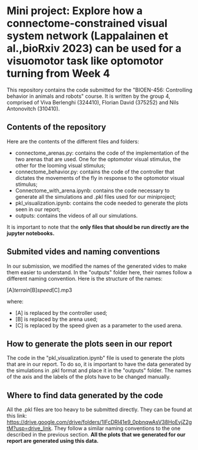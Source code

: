 # Mini project: Explore how a connectome-constrained visual system network (Lappalainen et al.,bioRxiv 2023) can be used for a visuomotor task like optomotor turning from Week 4
This repository contains the code submitted for the "BIOEN-456: Controlling behavior in animals and robots" course. It is written by the group 4, comprised of Viva Berlenghi (324410), Florian David (375252) and Nils Antonovitch (310410).

## Contents of the repository
Here are the contents of the different files and folders:

- connectome_arenas.py: contains the code of the implementation of the two arenas that are used. One for the optomotor visual stimulus, the other for the looming visual stimulus;
- connectome_behavior.py: contains the code of the controller that dictates the movements of the fly in response to the optomotor visual stimulus;
- Connectome_with_arena.ipynb: contains the code necessary to generate all the simulations and .pkl files used for our miniproject;
- pkl_visualization.ipynb: contains the code needed to generate the plots seen in our report;
- outputs: contains the videos of all our simulations.

It is important to note that the __only files that should be run directly are the jupyter notebooks.__

## Submited vides and naming conventions
In our submission, we modified the names of the generated vides to make them easier to understand. In the "outputs" folder here, their names follow a different naming convention. Here is the structure of the names:

[A]_terrain_[B]_speed_[C].mp3

where:

- [A] is replaced by the controller used;
- [B] is replaced by the arena used;
- [C] is replaced by the speed given as a parameter to the used arena.

## How to generate the plots seen in our report
The code in the "pkl_visualization.ipynb" file is used to generate the plots that are in our report. To do so, it is important to have the data generated by the simulations in .pkl format and place it in the "outputs" folder. The names of the axis and the labels of the plots have to be changed manually.

## Where to find data generated by the code
All the .pkl files are too heavy to be submitted directly. They can be found at this link: https://drive.google.com/drive/folders/1IFcDRl41e9_0pbnqwAsV38HoEvjZ2gtM?usp=drive_link. They follow a similar naming conventions to the one described in the previous section. __All the plots that we generated for our report are generated using this data.__

